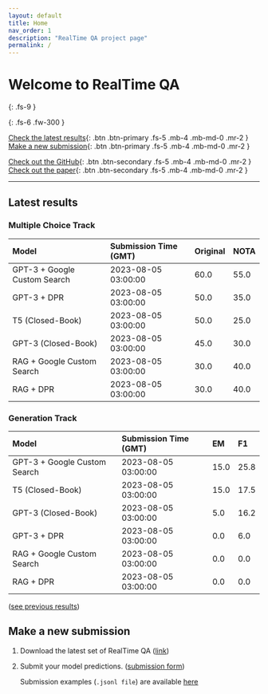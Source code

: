 ```yaml
---
layout: default
title: Home
nav_order: 1
description: "RealTime QA project page"
permalink: /
---
```


# Welcome to RealTime QA
{: .fs-9 }


{: .fs-6 .fw-300 }

[Check the latest results](#latest-results){: .btn .btn-primary .fs-5 .mb-4 .mb-md-0 .mr-2 } [Make a new submission](#make-a-new-submission){: .btn .btn-primary .fs-5 .mb-4 .mb-md-0 .mr-2 }

[Check out the GitHub](https://github.com/realtimeqa/realtimeqa_public){: .btn .btn-secondary .fs-5 .mb-4 .mb-md-0 .mr-2 } [Check out the paper](https://arxiv.org/abs/2207.13332){: .btn .btn-secondary .fs-5 .mb-4 .mb-md-0 .mr-2 }

---

## Latest results 

### Multiple Choice Track

| Model        | Submission Time (GMT) | Original | NOTA | 
|:-------------|:---------|:---------|:-----|
|GPT-3 + Google Custom Search|2023-08-05 03:00:00|60.0|55.0|
|GPT-3 + DPR|2023-08-05 03:00:00|50.0|35.0|
|T5 (Closed-Book)|2023-08-05 03:00:00|50.0|25.0|
|GPT-3 (Closed-Book)|2023-08-05 03:00:00|45.0|30.0|
|RAG + Google Custom Search|2023-08-05 03:00:00|30.0|40.0|
|RAG + DPR|2023-08-05 03:00:00|30.0|40.0|



### Generation Track

| Model        | Submission Time (GMT) | EM | F1 | 
|:-------------|:---------|:---------|:-----|
|GPT-3 + Google Custom Search|2023-08-05 03:00:00|15.0|25.8|
|T5 (Closed-Book)|2023-08-05 03:00:00|15.0|17.5|
|GPT-3 (Closed-Book)|2023-08-05 03:00:00|5.0|16.2|
|GPT-3 + DPR|2023-08-05 03:00:00|0.0|6.0|
|RAG + Google Custom Search|2023-08-05 03:00:00|0.0|0.0|
|RAG + DPR|2023-08-05 03:00:00|0.0|0.0|



([see previous results](https://realtimeqa.github.io/docs/results/2022/))

## Make a new submission

1. Download the latest set of RealTime QA ([link](https://github.com/realtimeqa/realtimeqa_public))

1. Submit your model predictions. ([submission form](https://forms.gle/6xANYtedAf8UrqyY8))

    Submission examples (`.jsonl file`) are available [here](https://github.com/realtimeqa/realtimeqa_public/tree/main/baseline_results)
